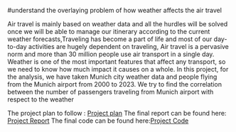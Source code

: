 #understand the overlaying problem of how weather affects the air travel

Air travel is mainly based on weather data and all the hurdles will be solved once we will be able to manage our itinerary according to the current weather forecasts,Traveling has become a part of life and most of our day-to-day activities are hugely dependent on traveling, Air travel is a pervasive norm and more than 30 million people use air transport in a single day. Weather is one of the most important features that affect any
transport, so we need to know how much impact it causes on a whole. In this project, for the analysis, we have taken Munich city weather data and people flying
from the Munich airport from 2000 to 2023. We try to find the correlation between the number of passengers traveling from Munich airport with respect to the weather

The project plan to follow : [Project plan](https://github.com/chinnarouge/made-template/blob/main/project/project-plan.md)
The final report can be found here: [Project Report](https://github.com/chinnarouge/made-template/blob/main/project/report.pdf)
The final code can be found here:[Project Code](https://github.com/chinnarouge/made-template/blob/main/project/final_code_and_report/made_final_code.ipynb)

